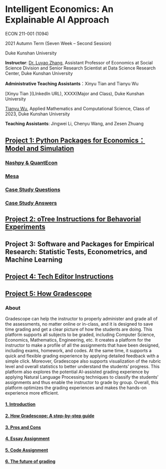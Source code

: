 # Intelligent Economics: An Explainable AI Approach

ECON 211-001 (1094)

2021 Autumn Term (Seven Week – Second Session)

Duke Kunshan University

**Instructor**: [Dr. Luyao Zhang](https://scholars.duke.edu/person/luyao.zhang), Assistant Professor of Economics at Social Science Division and Senior Research Scientist at Data Science Research Center, Duke Kunshan University

**Administrative Teaching Assistants**：Xinyu Tian and Tianyu Wu

[Xinyu Tian ](LInkedIn URL), XXXX(Major and Class), Duke Kunshan University

[Tianyu Wu](https://www.linkedin.com/in/tianyu-henry-wu/), Applied Mathematics and Computational Science, Class of 2023, Duke Kunshan University

**Teaching Assistants**: Jingwei Li, Chenyu Wang, and Zesen Zhuang

## [Project 1: Python Packages for Economics：Model and Simulation](https://github.com/SciEcon/Intelligent-Economics/tree/main/project1)
### [Nashpy & QuantEcon](https://github.com/SciEcon/Intelligent-Economics/blob/main/project1/Colab%20Notebook%20NashPy%20vs%20QuantEcon.ipynb)
### [Mesa](https://github.com/SciEcon/Intelligent-Economics/blob/main/project1/Colab%20Notebook%20Mesa.ipynb)
### [Case Study Questions](https://github.com/SciEcon/Intelligent-Economics/blob/main/project1/Colab%20Notebook%20Case%20Study%20Questions.ipynb)
### [Case Study Answers](https://github.com/SciEcon/Intelligent-Economics/blob/main/project1/Colab%20Notebook%20Case%20Study%20Answer.ipynb)

## [Project 2: oTree Instructions for Behavorial Experiments](./project2/oTree.md)
## Project 3: Software and Packages for Empirical Research: Statistic Tests, Econometrics, and Machine Learning
## [Project 4: Tech Editor Instructions](./project4/techInstr.md)
## [Project 5: How Gradescope](./project5/Gradescope.md)
### About
Gradescope can help the instructor to properly administer and grade all of the assessments, no matter online or in-class, and it is designed to save time grading and get a clear picture of how the students are doing. This platform supports all subjects to be graded, including Computer Science, Economics, Mathematics, Engineering, etc. It creates a platform for the instructor to make a profile of all the assignments that have been designed, including exams, homework, and codes. At the same time, it supports a quick and flexible grading experience by applying detailed feedback with a simple click. Moreover, Gradescope also supports visualization of the rubric level and overall statistics to better understand the students’ progress. This platform also explores the potential AI-assisted grading experience by applying Natural Language Processing techniques to classify the students’ assignments and thus enable the instructor to grade by group. Overall, this platform optimizes the grading experiences and makes the hands-on experience more efficient.

#### [1. Introduction](https://github.com/SciEcon/Intelligent-Economics/blob/main/project5/Gradescope.md#Introduction)
#### [2. How Gradescope: A step-by-step guide](https://github.com/SciEcon/Intelligent-Economics/blob/main/project5/Gradescope.md#How-Gradescope-A-step-by-step-guide)
#### [3. Pros and Cons](https://github.com/SciEcon/Intelligent-Economics/blob/main/project5/Gradescope.md#Pros-and-Cons)
#### [4. Essay Assignment](https://github.com/SciEcon/Intelligent-Economics/blob/main/project5/Gradescope.md#Essay-Assignment)
#### [5. Code Assignment](https://github.com/SciEcon/Intelligent-Economics/blob/main/project5/Gradescope.md#Code-Assignment)
#### [6. The future of grading](https://github.com/SciEcon/Intelligent-Economics/blob/main/project5/Gradescope.md#The-future-of-grading)


